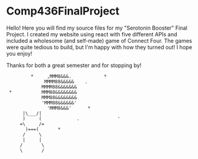 # Comp436FinalProject

Hello! Here you will find my source files for my "Serotonin Booster" Final Project. I created my website using react with five different APIs and included a wholesome (and self-made) game of Connect Four. The games were quite tedious to build, but I'm happy with how they turned out! I hope you enjoy!

Thanks for both a great semester and for stopping by!


             *     ,MMM8&&&.            *
                  MMMM88&&&&&    .
                 MMMM88&&&&&&&
     *           MMM88&&&&&&&&
                 MMM88&&&&&&&&
                 'MMM88&&&&&&'
                   'MMM8&&&'      *
          |\___/|
          )     (             .              '
         =\     /=
           )===(       *
          /     \
          |     |
         /       \
         \       /
